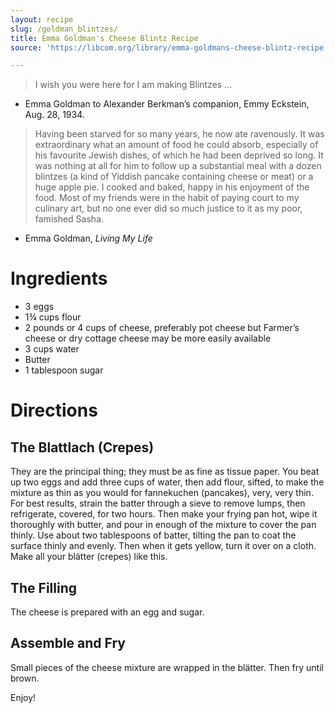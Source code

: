 ```yaml
---
layout: recipe
slug: /goldman_blintzes/
title: Emma Goldman's Cheese Blintz Recipe
source: 'https://libcom.org/library/emma-goldmans-cheese-blintz-recipe'

---
```


> I wish you were here for I am making Blintzes ... 

- Emma Goldman to Alexander Berkman’s companion, Emmy Eckstein, Aug. 28, 1934.

> Having been starved for so many years, he now ate ravenously. It was extraordinary what an amount of food he could absorb, especially of his favourite Jewish dishes, of which he had been deprived so long. It was nothing at all for him to follow up a substantial meal with a dozen blintzes (a kind of Yiddish pancake containing cheese or meat) or a huge apple pie. I cooked and baked, happy in his enjoyment of the food. Most of my friends were in the habit of paying court to my culinary art, but no one ever did so much justice to it as my poor, famished Sasha. 

- Emma Goldman, _Living My Life_

# Ingredients

- 3 eggs
- 1¾ cups flour
- 2 pounds or 4 cups of cheese, preferably pot cheese but Farmer’s cheese or dry cottage cheese may be more easily available
- 3 cups water
- Butter
- 1 tablespoon sugar

# Directions

## The Blattlach (Crepes)

They are the principal thing; they must be as fine as tissue paper. You beat up two eggs and add three cups of water, then add flour, sifted, to make the mixture as thin as you would for fannekuchen (pancakes), very, very thin. For best results, strain the batter through a sieve to remove lumps, then refrigerate, covered, for two hours. Then make your frying pan hot, wipe it thoroughly with butter, and pour in enough of the mixture to cover the pan thinly. Use about two tablespoons of batter, tilting the pan to coat the surface thinly and evenly. Then when it gets yellow, turn it over on a cloth. Make all your blätter (crepes) like this.

## The Filling

The cheese is prepared with an egg and sugar.

## Assemble and Fry

Small pieces of the cheese mixture are wrapped in the blätter. Then fry until brown.

Enjoy!
